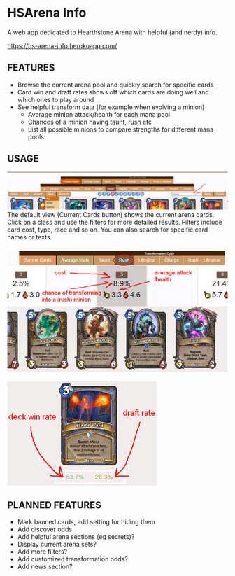 # HSArena Info
A web app dedicated to Hearthstone Arena with helpful (and nerdy) info.

https://hs-arena-info.herokuapp.com/


 
## FEATURES
- Browse the current arena pool and quickly search for specific cards
- Card win and draft rates shows off which cards are doing well and which ones to play around
- See helpful transform data (for example when evolving a minion)
  - Average minion attack/health for each mana pool
  - Chances of a minion having taunt, rush etc
  - List all possible minions to compare strengths for different mana pools

## USAGE
![Site overview](images/readme/rotation.jpg)
The default view (Current Cards button) shows the current arena cards. Click on a class and use the filters for more detailed results. Filters include card cost, type, race and so on. You can also search for specific card names or texts.

![Site overview](images/readme/odds.jpg)

![Site overview](images/readme/card.jpg)


## PLANNED FEATURES
- Mark banned cards, add setting for hiding them
- Add discover odds
- Add helpful arena sections (eg secrets)?
- Display current arena sets?
- Add more filters?
- Add customized transformation odds?
- Add news section?
